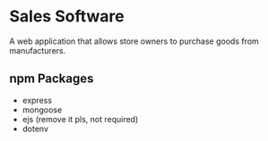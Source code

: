 # Sales Software
A web application that allows store owners to purchase goods from manufacturers.

## npm Packages
- express
- mongoose
- ejs (remove it pls, not required)
- dotenv